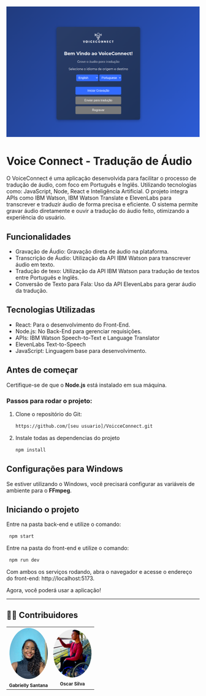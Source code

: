 <h1 align="center">
    <img alt="Cubos Academy" title="#CubosAcademy" src="Api/assets/app.png" />
</h1>

# Voice Connect - Tradução de Áudio

O VoiceConnect é uma aplicação desenvolvida para facilitar o processo de tradução de áudio, com foco em Português e Inglês. Utilizando tecnologias como: JavaScript, Node, React e Inteligência Artificial. O projeto integra APIs como IBM Watson, IBM Watson Translate e ElevenLabs para transcrever e traduzir áudio de forma precisa e eficiente. O sistema permite gravar áudio diretamente e ouvir a tradução do áudio feito, otimizando a experiência do usuário.

## Funcionalidades

- Gravação de Áudio: Gravação direta de áudio na plataforma.
- Transcrição de Áudio: Utilização da API IBM Watson para transcrever áudio em texto.
- Tradução de texo: Utilização da API IBM Watson para tradução de textos entre Português e Inglês.
- Conversão de Texto para Fala: Uso da API ElevenLabs para gerar áudio da tradução.

## Tecnologias Utilizadas

- React: Para o desenvolvimento do Front-End.
- Node.js: No Back-End para gerenciar requisições.
- APIs: IBM Watson Speech-to-Text e Language Translator
- ElevenLabs Text-to-Speech
- JavaScript: Linguagem base para desenvolvimento.

## Antes de começar

Certifique-se de que o **Node.js** está instalado em sua máquina.

### Passos para rodar o projeto:

1. Clone o repositório do Git:

   ```bash
   https://github.com/[seu usuario]/VoicceConnect.git

   ```

2. Instale todas as dependencias do projeto

   ```bash
   npm install

   ```

## Configurações para Windows

Se estiver utilizando o Windows, você precisará configurar as variáveis de ambiente para o **FFmpeg**. 

## Iniciando o projeto

Entre na pasta back-end e utilize o comando:

```bash
 npm start
```

Entre na pasta do front-end e utilize o comando:

```bash
 npm run dev
```

Com ambos os serviços rodando, abra o navegador e acesse o endereço do front-end: http://localhost:5173.

Agora, você poderá usar a aplicação!

---

## 👨‍💻 Contribuidores

<table>
    <td align="center"><img style="border-radius: 50%;" src="./Api/assets/Gabrielly.jpeg" width="100px;" alt=""/><br /><sub><b>Gabrielly Santana</b></sub></a><br /></td>
    <td align="center"><img style="border-radius: 50%;" src="./Api/assets/Oscar.jpeg" width="100px;" alt=""/><br /><sub><b>Oscar Silva</b></sub></a><br /></td>
	
    
    
  </tr>
